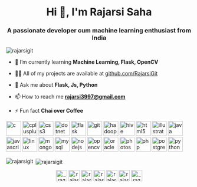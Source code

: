 <h1 align="center">Hi 👋, I'm Rajarsi Saha</h1>
<h3 align="center">A passionate developer cum machine learning enthusiast from India</h3>

<p align="left"> <img src="https://komarev.com/ghpvc/?username=rajarsigit" alt="rajarsigit" /> </p>

- 🌱 I’m currently learning **Machine Learning, Flask, OpenCV**

- 👨‍💻 All of my projects are available at [github.com/RajarsiGit](github.com/RajarsiGit)

- 💬 Ask me about **Flask, Js, Python**

- 📫 How to reach me **rajarsi3997@gmail.com**

- ⚡ Fun fact **Chai over Coffee**

<p align="left"><img src="https://devicons.github.io/devicon/devicon.git/icons/c/c-original.svg" alt="c" width="40" height="40"/> <img src="https://devicons.github.io/devicon/devicon.git/icons/cplusplus/cplusplus-original.svg" alt="cplusplus" width="40" height="40"/> <img src="https://devicons.github.io/devicon/devicon.git/icons/css3/css3-original-wordmark.svg" alt="css3" width="40" height="40"/> <img src="https://devicons.github.io/devicon/devicon.git/icons/dot-net/dot-net-original-wordmark.svg" alt="dotnet" width="40" height="40"/> <img src="https://www.vectorlogo.zone/logos/pocoo_flask/pocoo_flask-icon.svg" alt="flask" width="40" height="40"/> <img src="https://www.vectorlogo.zone/logos/git-scm/git-scm-icon.svg" alt="git" width="40" height="40"/> <img src="https://www.vectorlogo.zone/logos/apache_hadoop/apache_hadoop-icon.svg" alt="hadoop" width="40" height="40"/> <img src="https://www.vectorlogo.zone/logos/apache_hive/apache_hive-icon.svg" alt="hive" width="40" height="40"/> <img src="https://devicons.github.io/devicon/devicon.git/icons/html5/html5-original-wordmark.svg" alt="html5" width="40" height="40"/> <img src="https://www.vectorlogo.zone/logos/adobe_illustrator/adobe_illustrator-icon.svg" alt="illustrator" width="40" height="40"/> <img src="https://devicons.github.io/devicon/devicon.git/icons/java/java-original-wordmark.svg" alt="java" width="40" height="40"/> <img src="https://devicons.github.io/devicon/devicon.git/icons/javascript/javascript-original.svg" alt="javascript" width="40" height="40"/> <img src="https://devicons.github.io/devicon/devicon.git/icons/linux/linux-original.svg" alt="linux" width="40" height="40"/> <img src="https://devicons.github.io/devicon/devicon.git/icons/mongodb/mongodb-original-wordmark.svg" alt="mongodb" width="40" height="40"/> <img src="https://devicons.github.io/devicon/devicon.git/icons/mysql/mysql-original-wordmark.svg" alt="mysql" width="40" height="40"/> <img src="https://devicons.github.io/devicon/devicon.git/icons/nodejs/nodejs-original-wordmark.svg" alt="nodejs" width="40" height="40"/> <img src="https://www.vectorlogo.zone/logos/opencv/opencv-icon.svg" alt="opencv" width="40" height="40"/> <img src="https://devicons.github.io/devicon/devicon.git/icons/oracle/oracle-original.svg" alt="oracle" width="40" height="40"/> <img src="https://devicons.github.io/devicon/devicon.git/icons/photoshop/photoshop-plain.svg" alt="photoshop" width="40" height="40"/> <img src="https://devicons.github.io/devicon/devicon.git/icons/php/php-original.svg" alt="php" width="40" height="40"/> <img src="https://devicons.github.io/devicon/devicon.git/icons/postgresql/postgresql-original-wordmark.svg" alt="postgresql" width="40" height="40"/> <img src="https://devicons.github.io/devicon/devicon.git/icons/python/python-original.svg" alt="python" width="40" height="40"/></p><p><img align="left" src="https://github-readme-stats.vercel.app/api/top-langs/?username=rajarsigit&layout=compact&hide=html" alt="rajarsigit" /></p>

<p>&nbsp;<img align="center" src="https://github-readme-stats.vercel.app/api?username=rajarsigit&show_icons=true" alt="rajarsigit" /></p>

<p align="center">
<a href="https://twitter.com/_razooooo_" target="blank"><img align="center" src="https://cdn.jsdelivr.net/npm/simple-icons@3.0.1/icons/twitter.svg" alt="_razooooo_" height="30" width="30" /></a>
<a href="https://linkedin.com/in/rajarsi-saha-2709a297" target="blank"><img align="center" src="https://cdn.jsdelivr.net/npm/simple-icons@3.0.1/icons/linkedin.svg" alt="rajarsi-saha-2709a297" height="30" width="30" /></a>
<a href="https://stackoverflow.com/users/rajarsi-saha" target="blank"><img align="center" src="https://cdn.jsdelivr.net/npm/simple-icons@3.0.1/icons/stackoverflow.svg" alt="rajarsi-saha" height="30" width="30" /></a>
<a href="https://codesandbox.com/rajarsigit" target="blank"><img align="center" src="https://cdn.jsdelivr.net/npm/simple-icons@3.0.1/icons/codesandbox.svg" alt="rajarsigit" height="30" width="30" /></a>
<a href="https://kaggle.com/rajarsisjc" target="blank"><img align="center" src="https://cdn.jsdelivr.net/npm/simple-icons@3.0.1/icons/kaggle.svg" alt="rajarsisjc" height="30" width="30" /></a>
<a href="https://fb.com/rajarsi.saha.3997" target="blank"><img align="center" src="https://cdn.jsdelivr.net/npm/simple-icons@3.0.1/icons/facebook.svg" alt="rajarsi.saha.3997" height="30" width="30" /></a>
<a href="https://instagram.com/_razooooo_" target="blank"><img align="center" src="https://cdn.jsdelivr.net/npm/simple-icons@3.0.1/icons/instagram.svg" alt="_razooooo_" height="30" width="30" /></a>
</p>
